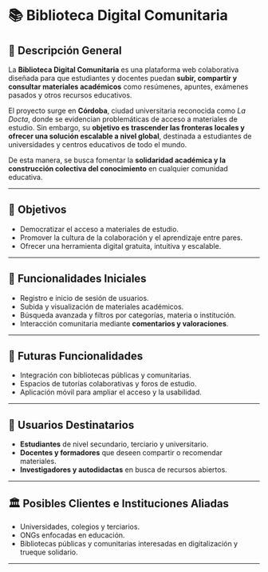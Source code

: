# 📚 Biblioteca Digital Comunitaria

## 📝 Descripción General

La **Biblioteca Digital Comunitaria** es una plataforma web colaborativa diseñada para que estudiantes y docentes puedan **subir, compartir y consultar materiales académicos** como resúmenes, apuntes, exámenes pasados y otros recursos educativos.

El proyecto surge en **Córdoba**, ciudad universitaria reconocida como _La Docta_, donde se evidencian problemáticas de acceso a materiales de estudio. Sin embargo, su **objetivo es trascender las fronteras locales y ofrecer una solución escalable a nivel global**, destinada a estudiantes de universidades y centros educativos de todo el mundo.

De esta manera, se busca fomentar la **solidaridad académica y la construcción colectiva del conocimiento** en cualquier comunidad educativa.

---

## 🚀 Objetivos

- Democratizar el acceso a materiales de estudio.
- Promover la cultura de la colaboración y el aprendizaje entre pares.
- Ofrecer una herramienta digital gratuita, intuitiva y escalable.

---

## 🔧 Funcionalidades Iniciales

- Registro e inicio de sesión de usuarios.
- Subida y visualización de materiales académicos.
- Búsqueda avanzada y filtros por categorías, materia o institución.
- Interacción comunitaria mediante **comentarios y valoraciones**.

---

## 🌱 Futuras Funcionalidades

- Integración con bibliotecas públicas y comunitarias.
- Espacios de tutorías colaborativas y foros de estudio.
- Aplicación móvil para ampliar el acceso y la usabilidad.

---

## 👥 Usuarios Destinatarios

- **Estudiantes** de nivel secundario, terciario y universitario.
- **Docentes y formadores** que deseen compartir o recomendar materiales.
- **Investigadores y autodidactas** en busca de recursos abiertos.

---

## 🏛️ Posibles Clientes e Instituciones Aliadas

- Universidades, colegios y terciarios.
- ONGs enfocadas en educación.
- Bibliotecas públicas y comunitarias interesadas en digitalización y trueque solidario.

---